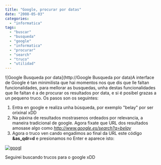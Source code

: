 ```yaml
---
title: "Google, procurar por datas"
date: "2008-05-03"
categories: 
  - "informatica"
tags: 
  - "buscar"
  - "busqueda"
  - "google"
  - "informatica"
  - "procurar"
  - "search"
  - "truco"
  - "utilidad"
---
```


![Google Busqueda por data](http://Google Busqueda por data)A interface de Google é tan minimilista que hai momentos nos que dis que lle faltan funcionalidades, para mellorar as busquedas, unha destas funcionalidades que lle faltan é a de procurar os resultados por data, e si é posibel grazas a un pequeno truco. Os pasos son os seguintes:

1. Entra en google e realiza unha búsqueda, por exemplo "belay" por ser orixinal xDD
2. Na páxina de resultados mostrasenos ordeados por relevancia, a maneira tradicional de google. Agora fixate que URL dos resultados amosase algo como _http://www.google.es/search?q=belay_
3. Agora o truco ven cando engadimos ao final da URL este código **&as\_qdr=d** e presionamos no Enter e aparece isto:

[![](images/googl.jpg "googl")](http://estradense.com/wp-content/uploads/2008/05/googl.jpg)

Seguirei buscando trucos para o google xDD

